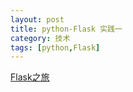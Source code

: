 ```yaml
---
layout: post                                  
title: python-Flask 实践一
category: 技术                                  
tags: [python,Flask]                                   
---
```


[Flask之旅](http://spacewander.github.io/explore-flask-zh/index.html)